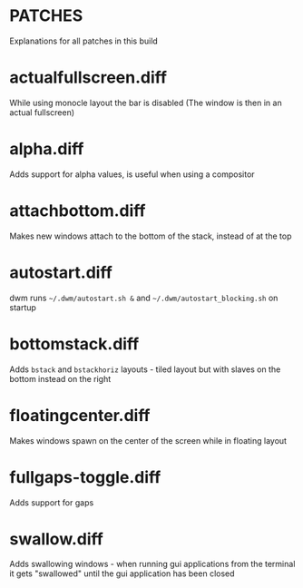 # **PATCHES**
Explanations for all patches in this build

# actualfullscreen.diff
While using monocle layout the bar is disabled (The window is then in an actual fullscreen)

# alpha.diff
Adds support for alpha values, is useful when using a compositor

# attachbottom.diff
Makes new windows attach to the bottom of the stack, instead of at the top

# autostart.diff
dwm runs `~/.dwm/autostart.sh &` and `~/.dwm/autostart_blocking.sh` on startup

# bottomstack.diff
Adds `bstack` and `bstackhoriz` layouts - tiled layout but with slaves on the bottom instead on the right

# floatingcenter.diff
Makes windows spawn on the center of the screen while in floating layout

# fullgaps-toggle.diff
Adds support for gaps

# swallow.diff
Adds swallowing windows - when running gui applications from the terminal it gets "swallowed" until the gui application has been closed
